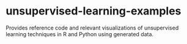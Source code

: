 # unsupervised-learning-examples
Provides reference code and relevant visualizations of unsupervised learning techniques in R and Python using generated data.
